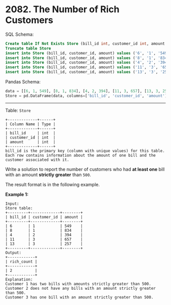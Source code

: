 # 2082. The Number of Rich Customers

SQL Schema:

```sql
Create table If Not Exists Store (bill_id int, customer_id int, amount int)
Truncate table Store
insert into Store (bill_id, customer_id, amount) values ('6', '1', '549')
insert into Store (bill_id, customer_id, amount) values ('8', '1', '834')
insert into Store (bill_id, customer_id, amount) values ('4', '2', '394')
insert into Store (bill_id, customer_id, amount) values ('11', '3', '657')
insert into Store (bill_id, customer_id, amount) values ('13', '3', '257')
```

Pandas Schema:

```python
data = [[6, 1, 549], [8, 1, 834], [4, 2, 394], [11, 3, 657], [13, 3, 257]]
Store = pd.DataFrame(data, columns=['bill_id', 'customer_id', 'amount']).astype({'bill_id':'int64', 'customer_id':'int64', 'amount':'int64'})
```

---

Table: `Store`

```()
+-------------+------+
| Column Name | Type |
+-------------+------+
| bill_id     | int  |
| customer_id | int  |
| amount      | int  |
+-------------+------+
bill_id is the primary key (column with unique values) for this table.
Each row contains information about the amount of one bill and the customer associated with it.
```

Write a solution to report the number of customers who had **at least one** bill with an amount **strictly greater** than `500`.

The result format is in the following example.

**Example 1:**

```()
Input: 
Store table:
+---------+-------------+--------+
| bill_id | customer_id | amount |
+---------+-------------+--------+
| 6       | 1           | 549    |
| 8       | 1           | 834    |
| 4       | 2           | 394    |
| 11      | 3           | 657    |
| 13      | 3           | 257    |
+---------+-------------+--------+
Output: 
+------------+
| rich_count |
+------------+
| 2          |
+------------+
Explanation: 
Customer 1 has two bills with amounts strictly greater than 500.
Customer 2 does not have any bills with an amount strictly greater than 500.
Customer 3 has one bill with an amount strictly greater than 500.
```
